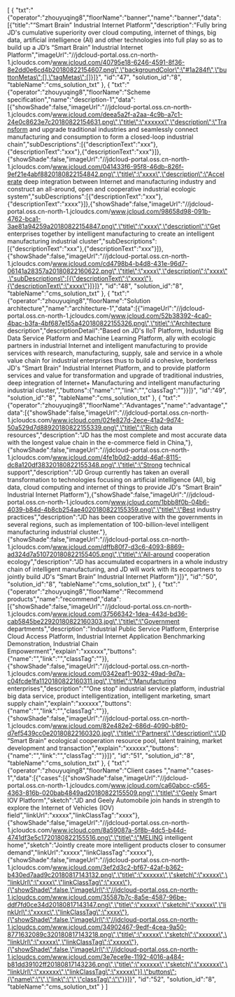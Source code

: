 [
	{
		"txt":"{\"operator\":\"zhouyuqing8\",\"floorName\":\"banner\",\"name\":\"banner\",\"data\":[{\"title\":\"“Smart Brain” Industrial Internet Platform\",\"description\":\"Fully bring JD's cumulative superiority over cloud computing, internet of things, big data, artificial intelligence (AI) and other technologies into full play so as to build up a JD’s “Smart Brain” Industrial Internet Platform\",\"imageUrl\":\"//jdcloud-portal.oss.cn-north-1.jcloudcs.com/www.jcloud.com/40795e18-6246-4591-8f36-8e2dd0e6cd4b20180822154607.png\",\"backgroundColor\":\"#1a284f\",\"buttonMetas\":[],\"tagMetas\":[]}]}",
		"id":"47",
		"solution_id":"8",
		"tableName":"cms_solution_txt"
	},
	{
		"txt":"{\"operator\":\"zhouyuqing8\",\"floorName\":\"Scheme specification\",\"name\":\"description-1\",\"data\":[{\"showShade\":false,\"imageUrl\":\"//jdcloud-portal.oss.cn-north-1.jcloudcs.com/www.jcloud.com/deea5a2f-a2aa-4c9b-a7c1-24e0c8623e7c20180822154631.png\",\"title\":\"xxxxxx\",\"description\":\"Transform and upgrade traditional industries and seamlessly connect manufacturing and consumption to form a closed-loop industrial chain\",\"subDescriptions\":[{\"descriptionText\":\"xxx\"},{\"descriptionText\":\"xxx\"},{\"descriptionText\":\"xxx\"}]},{\"showShade\":false,\"imageUrl\":\"//jdcloud-portal.oss.cn-north-1.jcloudcs.com/www.jcloud.com/041433f6-95f8-46db-826f-9ef21e4abf8820180822154842.png\",\"title\":\"xxxx\",\"description\":\"Accelerate deep integration between Internet and manufacturing industry and construct an all-around, open and cooperative industrial ecologic system\",\"subDescriptions\":[{\"descriptionText\":\"xxx\"},{\"descriptionText\":\"xxxx\"}]},{\"showShade\":false,\"imageUrl\":\"//jdcloud-portal.oss.cn-north-1.jcloudcs.com/www.jcloud.com/98658d98-091b-4762-bca1-3ae81a94259a20180822154847.png\",\"title\":\"xxxx\",\"description\":\"Get enterprises together by intelligent manufacturing to create an intelligent manufacturing industrial cluster\",\"subDescriptions\":[{\"descriptionText\":\"xxx\"},{\"descriptionText\":\"xxx\"}]},{\"showShade\":false,\"imageUrl\":\"//jdcloud-portal.oss.cn-north-1.jcloudcs.com/www.jcloud.com/cd4798b4-b4d8-431e-96d7-06141a28357a20180822160622.png\",\"title\":\"xxxx\",\"description\":\"xxxx\",\"subDescriptions\":[{\"descriptionText\":\"xxxx\"},{\"descriptionText\":\"xxxx\"}]}]}",
		"id":"48",
		"solution_id":"8",
		"tableName":"cms_solution_txt"
	},
	{
		"txt":"{\"operator\":\"zhouyuqing8\",\"floorName\":\"Solution architecture\",\"name\":\"architecture-1\",\"data\":[{\"imageUrl\":\"//jdcloud-portal.oss.cn-north-1.jcloudcs.com/www.jcloud.com/52b38392-4ca0-4bac-b3fa-4bf687e155a420180822155326.png\",\"title\":\"Architecture description\",\"descriptionDetail\":\"Based on JD's IIoT Platform, Industrial Big Data Service Platform and Machine Learning Platform, ally with ecologic partners in industrial Internet and intelligent manufacturing to provide services with research, manufacturing, supply, sale and service in a whole value chain for industrial enterprises thus to build a cohesive, borderless JD's “Smart Brain” Industrial Internet Platform, and to provide platform services and value for transformation and upgrade of traditional industries, deep integration of Internet+ Manufacturing and intelligent manufacturing industrial cluster,\",\"buttons\":{\"name\":\"\",\"link\":\"\",\"classTag\":\"\"}}]}",
		"id":"49",
		"solution_id":"8",
		"tableName":"cms_solution_txt"
	},
	{
		"txt":"{\"operator\":\"zhouyuqing8\",\"floorName\":\"Advantages\",\"name\":\"advantage\",\"data\":[{\"showShade\":false,\"imageUrl\":\"//jdcloud-portal.oss.cn-north-1.jcloudcs.com/www.jcloud.com/02fe827d-2ece-41a2-9d74-50a529d7d88920180822155339.png\",\"title\":\"Rich data resources\",\"description\":\"JD has the most complete and most accurate data with the longest value chain in the e-commerce field in China,\"},{\"showShade\":false,\"imageUrl\":\"//jdcloud-portal.oss.cn-north-1.jcloudcs.com/www.jcloud.com/4fe1b0d2-addd-46af-8115-dc8a120df38320180822155348.png\",\"title\":\"Strong technical support\",\"description\":\"JD Group currently has taken an overall transformation to technologies focusing on artificial intelligence (AI), big data, cloud computing and internet of things to provide JD's “Smart Brain” Industrial Internet Platform\"},{\"showShade\":false,\"imageUrl\":\"//jdcloud-portal.oss.cn-north-1.jcloudcs.com/www.jcloud.com/1bbb8f0b-04b6-4039-b84d-4b8cb254ae4020180822155359.png\",\"title\":\"Best industry practices\",\"description\":\"JD has been cooperative with the governments in several regions, such as implementation of 100-billion-level intelligent manufacturing industrial cluster.\"},{\"showShade\":false,\"imageUrl\":\"//jdcloud-portal.oss.cn-north-1.jcloudcs.com/www.jcloud.com/dffb80f7-d3c6-4093-8869-ad324d7a510720180822155405.png\",\"title\":\"All-around cooperation ecology\",\"description\":\"JD has accumulated ecopartners in a whole industry chain of intelligent manufacturing, and JD will work with its ecopartners to jointly build JD's “Smart Brain” Industrial Internet Platform\"}]}",
		"id":"50",
		"solution_id":"8",
		"tableName":"cms_solution_txt"
	},
	{
		"txt":"{\"operator\":\"zhouyuqing8\",\"floorName\":\"Recommend products\",\"name\":\"recommend\",\"data\":[{\"showShade\":false,\"imageUrl\":\"//jdcloud-portal.oss.cn-north-1.jcloudcs.com/www.jcloud.com/37566342-1dea-443d-bd36-cab5845be22920180822160303.jpg\",\"title\":\"Government departments\",\"description\":\"Industrial Public Service Platform, Enterprise Cloud Access Platform, Industrial Internet Application Benchmarking Demonstration, Industrial Chain Empowerment\",\"explain\":\"xxxxxx\",\"buttons\":{\"name\":\"\",\"link\":\"\",\"classTag\":\"\"}},{\"showShade\":false,\"imageUrl\":\"//jdcloud-portal.oss.cn-north-1.jcloudcs.com/www.jcloud.com/0342eaf1-9032-49ad-9d7a-c04fcde1fa1120180822160311.jpg\",\"title\":\"Manufacturing enterprises\",\"description\":\"“One stop” industrial service platform, industrial big data service, product intelligentization, intelligent marketing, smart supply chain\",\"explain\":\"xxxxxx\",\"buttons\":{\"name\":\"\",\"link\":\"\",\"classTag\":\"\"}},{\"showShade\":false,\"imageUrl\":\"//jdcloud-portal.oss.cn-north-1.jcloudcs.com/www.jcloud.com/82e482e2-686d-4090-b8f0-d7ef5439cc0e20180822160320.jpg\",\"title\":\"Partners\",\"description\":\"JD “Smart Brain” ecological cooperation resource pool, talent training, market development and transaction\",\"explain\":\"xxxxxx\",\"buttons\":{\"name\":\"\",\"link\":\"\",\"classTag\":\"\"}}]}",
		"id":"51",
		"solution_id":"8",
		"tableName":"cms_solution_txt"
	},
	{
		"txt":"{\"operator\":\"zhouyuqing8\",\"floorName\":\"Client cases \",\"name\":\"cases-1\",\"data\":[{\"cases\":[{\"showShade\":false,\"imageUrl\":\"//jdcloud-portal.oss.cn-north-1.jcloudcs.com/www.jcloud.com/ca60abcc-c565-4363-816b-020bab4849ad20180822155509.png\",\"title\":\"Geely Smart IOV Platform\",\"sketch\":\"JD and Geely Automobile join hands in strength to explore the Internet of Vehicles (IOV) field\",\"linkUrl\":\"xxxxx\",\"linkClassTag\":\"xxxx\"},{\"showShade\":false,\"imageUrl\":\"//jdcloud-portal.oss.cn-north-1.jcloudcs.com/www.jcloud.com/8a59087a-5f8b-4dc5-b44d-4741df3e5c1720180822155516.png\",\"title\":\"MELING intelligent home\",\"sketch\":\"Jointly create more intelligent products closer to consumer demand\",\"linkUrl\":\"xxxxx\",\"linkClassTag\":\"xxxxx\"},{\"showShade\":false,\"imageUrl\":\"//jdcloud-portal.oss.cn-north-1.jcloudcs.com/www.jcloud.com/3ef2d3c2-bf67-42af-b362-b430ed7aad9c20180817143132.png\",\"title\":\"xxxxxx\",\"sketch\":\"xxxxx\",\"linkUrl\":\"xxxx\",\"linkClassTag\":\"xxxx\"},{\"showShade\":false,\"imageUrl\":\"//jdcloud-portal.oss.cn-north-1.jcloudcs.com/www.jcloud.com/35587b7c-8a5e-4587-96be-ddf7fd0ce34d20180817143147.png\",\"title\":\"xxxxx\",\"sketch\":\"xxxxx\",\"linkUrl\":\"xxxxc\",\"linkClassTag\":\"xxxx\"},{\"showShade\":false,\"imageUrl\":\"//jdcloud-portal.oss.cn-north-1.jcloudcs.com/www.jcloud.com/34902467-9edf-4cea-9a50-8771632089c320180817143218.png\",\"title\":\"xxxxx\",\"sketch\":\"xxxxxx\",\"linkUrl\":\"xxxxx\",\"linkClassTag\":\"xxxxx\"},{\"showShade\":false,\"imageUrl\":\"//jdcloud-portal.oss.cn-north-1.jcloudcs.com/www.jcloud.com/3e7ece9e-1192-4016-a484-b81dd39102ff20180817143236.png\",\"title\":\"xxxxxx\",\"sketch\":\"xxxxxx\",\"linkUrl\":\"xxxxxx\",\"linkClassTag\":\"xxxxx\"}],\"buttons\":{\"name\":\"\",\"link\":\"\",\"classTag\":\"\"}}]}",
		"id":"52",
		"solution_id":"8",
		"tableName":"cms_solution_txt"
	}
]